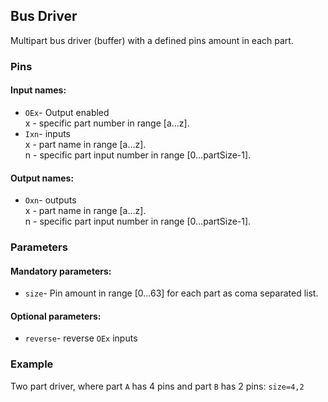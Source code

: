 ## Bus Driver

Multipart bus driver (buffer) with a defined pins amount in each part.

### Pins

#### Input names:

- `OEx`- Output enabled  
  x - specific part number in range [a…z].
- `Ixn`- inputs  
  x - part name in range [a…z].  
  n - specific part input number in range [0…partSize-1].

#### Output names:

- `Oxn`- outputs  
  x - part name in range [a…z].  
  n - specific part input number in range [0…partSize-1].

### Parameters

#### Mandatory parameters:

- `size`- Pin amount in range [0…63] for each part as coma separated list.

#### Optional parameters:

- `reverse`- reverse `OEx` inputs

### Example

Two part driver, where part `A` has 4 pins and part `B` has 2 pins: `size=4,2`
 
